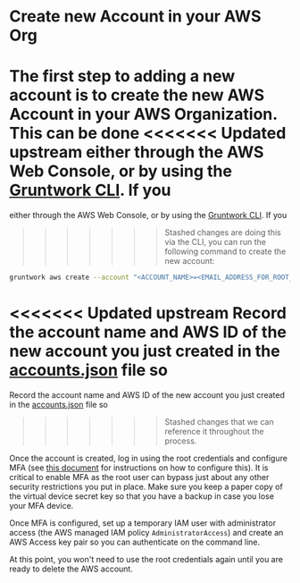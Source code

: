 # Create new Account in your AWS Org

The first step to adding a new account is to create the new AWS Account in your AWS Organization. This can be done
<<<<<<< Updated upstream
either through the AWS Web Console, or by using the [Gruntwork CLI](https://github.com/tnn-gruntwork-io/gruntwork/). If you
=======
either through the AWS Web Console, or by using the [Gruntwork CLI](https://github.com/tnn-gruntwork-io/gruntwork/). If you
>>>>>>> Stashed changes
are doing this via the CLI, you can run the following command to create the new account:

```bash
gruntwork aws create --account "<ACCOUNT_NAME>=<EMAIL_ADDRESS_FOR_ROOT_USER>"
```

<<<<<<< Updated upstream
Record the account name and AWS ID of the new account you just created in the [accounts.json](https://github.com/tnn-gruntwork-io/terraform-aws-service-catalog/tree/master/examples/for-production/infrastructure-live/accounts.json) file so
=======
Record the account name and AWS ID of the new account you just created in the [accounts.json](https://github.com/tnn-gruntwork-io/terraform-aws-service-catalog/tree/master/examples/for-production/infrastructure-live/accounts.json) file so
>>>>>>> Stashed changes
that we can reference it throughout the process.

Once the account is created, log in using the root credentials and configure MFA (see [this
document](https://docs.aws.amazon.com/IAM/latest/UserGuide/id_credentials_mfa_enable_virtual.html#enable-virt-mfa-for-root)
for instructions on how to configure this). It is critical to enable MFA as the root user can bypass just about any
other security restrictions you put in place. Make sure you keep a paper copy of the virtual device secret key so that
you have a backup in case you lose your MFA device.

Once MFA is configured, set up a temporary IAM user with administrator access (the AWS managed IAM policy
`AdministratorAccess`) and create an AWS Access key pair so you can authenticate on the command line.

At this point, you won't need to use the root credentials again until you are ready to delete the AWS account.
